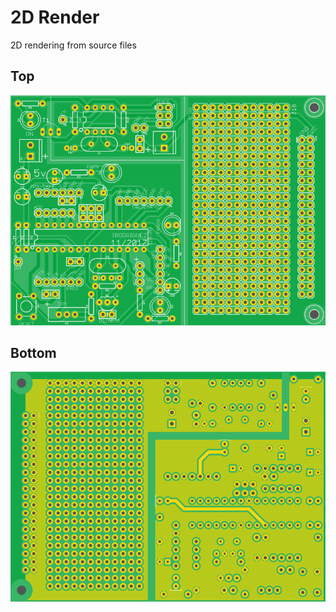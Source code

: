 # 2D Render

2D rendering from source files

## Top

![2D Render](https://raw.githubusercontent.com/mc-ireiser/termoDaQ/master/2D%20Render/HQ%20Top.png)

## Bottom

![2D Render](https://raw.githubusercontent.com/mc-ireiser/termoDaQ/master/2D%20Render/HQ%20Bottom.png)